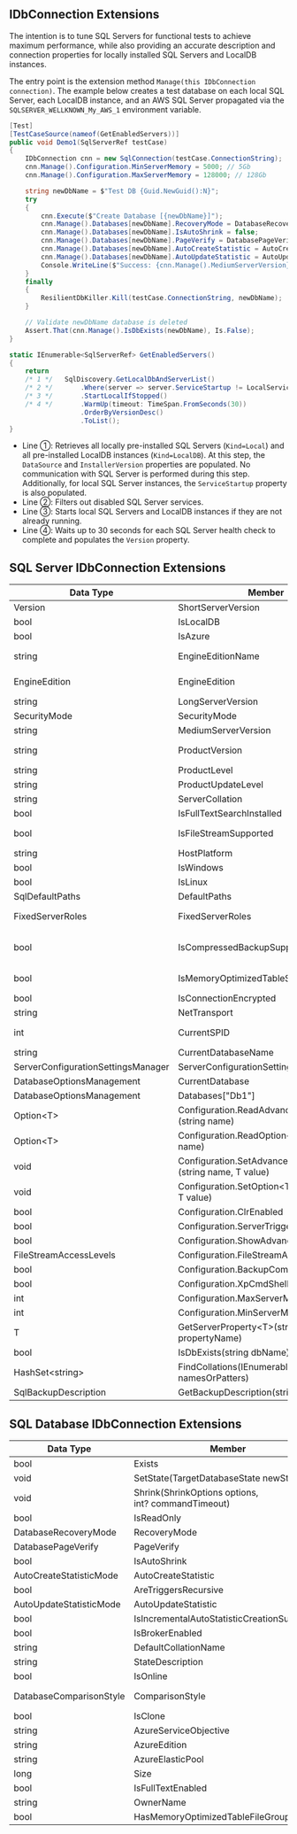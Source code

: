 ## IDbConnection Extensions

The intention is to tune SQL Servers for functional tests to achieve maximum performance, while also providing an accurate description and connection properties for locally installed SQL Servers and LocalDB instances.

The entry point is the extension method `Manage(this IDbConnection connection)`. The example below creates a test database on each local SQL Server, each LocalDB instance, and an AWS SQL Server propagated via the `SQLSERVER_WELLKNOWN_My_AWS_1` environment variable.


```csharp
[Test]
[TestCaseSource(nameof(GetEnabledServers))]
public void Demo1(SqlServerRef testCase)
{
    IDbConnection cnn = new SqlConnection(testCase.ConnectionString);
    cnn.Manage().Configuration.MinServerMemory = 5000; // 5Gb
    cnn.Manage().Configuration.MaxServerMemory = 128000; // 128Gb

    string newDbName = $"Test DB {Guid.NewGuid():N}";
    try
    {
        cnn.Execute($"Create Database [{newDbName}]");
        cnn.Manage().Databases[newDbName].RecoveryMode = DatabaseRecoveryMode.Simple;
        cnn.Manage().Databases[newDbName].IsAutoShrink = false;
        cnn.Manage().Databases[newDbName].PageVerify = DatabasePageVerify.None;
        cnn.Manage().Databases[newDbName].AutoCreateStatistic = AutoCreateStatisticMode.Off;
        cnn.Manage().Databases[newDbName].AutoUpdateStatistic = AutoUpdateStatisticMode.Off;
        Console.WriteLine($"Success: {cnn.Manage().MediumServerVersion}");
    }
    finally
    {
        ResilientDbKiller.Kill(testCase.ConnectionString, newDbName);
    }

    // Validate newDbName database is deleted
    Assert.That(cnn.Manage().IsDbExists(newDbName), Is.False);
}

static IEnumerable<SqlServerRef> GetEnabledServers()
{
    return 
    /* 1 */   SqlDiscovery.GetLocalDbAndServerList() 
    /* 2 */       .Where(server => server.ServiceStartup != LocalServiceStartup.Disabled)
    /* 3 */       .StartLocalIfStopped()
    /* 4 */       .WarmUp(timeout: TimeSpan.FromSeconds(30))
                  .OrderByVersionDesc()
                  .ToList();
}
```
* Line ①: Retrieves all locally pre-installed SQL Servers (`Kind=Local`) and all pre-installed LocalDB instances (`Kind=LocalDB`). At this step, the `DataSource` and `InstallerVersion` properties are populated. No communication with SQL Server is performed during this step. Additionally, for local SQL Server instances, the `ServiceStartup` property is also populated.
* Line ②: Filters out disabled SQL Server services.
* Line ③: Starts local SQL Servers and LocalDB instances if they are not already running.
* Line ④: Waits up to 30 seconds for each SQL Server health check to complete and populates the `Version` property.



## SQL Server IDbConnection Extensions

| Data Type | Member | Readonly | Comments |
|-----------|--------|----------|----------|
| Version | ShortServerVersion | read-only | @@MICROSOFTVERSION |
| bool | IsLocalDB          | read-only |
| bool | IsAzure         | read-only | 
| string | EngineEditionName | read-only    | "SQL Azure", "Express Edition", "Developer Edition", "Enterprise Edition", ... |
| EngineEdition | EngineEdition | read-only | Standard, Exterprise, Express, SqlDatabase, SqlDataWarehouse, Personal |
| string | LongServerVersion | read-only | @@VERSION |
| SecurityMode | SecurityMode | read-only | IntegratedOnly, Both |
| string | MediumServerVersion | read-only |
| string | ProductVersion | read-only | GetServerProperty&lt;string&gt;("ProductVersion")
| string | ProductLevel | read-only | CTP, RTM, SP1, SP2, ... |
| string | ProductUpdateLevel | read-only | CU1, CU2, ... |
| string | ServerCollation | read-only | GetServerProperty&lt;string&gt;("Collation") |
| bool | IsFullTextSearchInstalled | read-only |
| bool | IsFileStreamSupported | read-only | this.ShortServerVersion.Major &gt;= 10 && !this.IsLocalDB
| string | HostPlatform | read-only | "Windows" or "Linux" |
| bool | IsWindows | read-only |
| bool | IsLinux | read-only |
| SqlDefaultPaths | DefaultPaths            | read-only | Data, Log, and Backup folders |
| FixedServerRoles | FixedServerRoles       | read-only | SysAdmin, SetupAdmin, ServerAdmin, SecurityAdmin, ProcessAdmin, ... |
| bool | IsCompressedBackupSupported     | read-only | this.EngineEdition == EngineEdition.Enterprise && this.ShortServerVersion.Major &gt;= 10 |
| bool | IsMemoryOptimizedTableSupported | read-only | Depends on edition, version and update level
| bool | IsConnectionEncrypted | read-only | 
| string | NetTransport | read-only | "TCP", "Shared Memory", "Named Pipe" |
| int | CurrentSPID | read-only | @@SPID, has no sense if IDbConnection is closed
| string | CurrentDatabaseName | read-only | DB_NAME()
| ServerConfigurationSettingsManager | ServerConfigurationSettings | read-only | sp_configure
| DatabaseOptionsManagement | CurrentDatabase | read-only | this.Databases[this.CurrentDatabaseName]
| DatabaseOptionsManagement | Databases["Db1"] | read-only | 
| Option&lt;T&gt; | Configuration.ReadAdvancedOption&lt;T&gt;(string name)
| Option&lt;T&gt; | Configuration.ReadOption&lt;T&gt;(string name)
| void | Configuration.SetAdvancedOption&lt;T&gt;(string name, T value)
| void | Configuration.SetOption&lt;T&gt;(string name, T value)
| bool | Configuration.ClrEnabled | read/write
| bool | Configuration.ServerTriggerRecursion | read/write
| bool | Configuration.ShowAdvancedOption | read/write
| FileStreamAccessLevels | Configuration.FileStreamAccessLevel | read/write
| bool | Configuration.BackupCompressionDefault | read/write
| bool | Configuration.XpCmdShell | read/write
| int | Configuration.MaxServerMemory | read/write
| int | Configuration.MinServerMemory | read/write
| T | GetServerProperty&lt;T&gt;(string propertyName)
| bool | IsDbExists(string dbName)
| HashSet&lt;string&gt; | FindCollations(IEnumerable&lt;string&gt; namesOrPatters)
| SqlBackupDescription | GetBackupDescription(string bakFullPath) | | Backups and files inside each backup


## SQL Database IDbConnection Extensions
  
| Data Type | Member | Readonly | Comments |
|-----------|--------|----------|----------|
| bool | Exists | readonly |  |
| void | SetState(TargetDatabaseState newState) | | Online, Offline, Emergency |
| void | Shrink(ShrinkOptions&#160;options, int?&#160;commandTimeout) | | options are: Shink and Truncate, Shrink only, Truncate only |
| bool | IsReadOnly | read/write |
| DatabaseRecoveryMode | RecoveryMode | read/write | Simple, Bulk logged, or Full
| DatabasePageVerify   | PageVerify | read/write | Checksum, Torn Page Detection, or None
| bool | IsAutoShrink | read/write |
| AutoCreateStatisticMode | AutoCreateStatistic | read/write | Complete, Incremental, Off
| bool | AreTriggersRecursive | read/write
| AutoUpdateStatisticMode | AutoUpdateStatistic | read/write | Synchronously, Async, Off
| bool | IsIncrementalAutoStatisticCreationSupported | read-only | ServerVersion.Major >= 12
| bool | IsBrokerEnabled | read/write |
| string | DefaultCollationName | read/write |
| string | StateDescription | read-only | Online, Offline, Emergency, Restoring, Recovering… |
| bool | IsOnline | read-only
| DatabaseComparisonStyle | ComparisonStyle | read-only | flags IgnoreCase, IgnoreAccent, IgnoreKana, IgnoreWidth
| bool | IsClone | read-only
| string | AzureServiceObjective | read-only | S0, S1, S2, ElasticPool…
| string | AzureEdition | read-only | Basic, Standard, Premium…
| string | AzureElasticPool | read-only | sys.database_service_objectives.elastic_pool_name
| long | Size | read-only
| bool | IsFullTextEnabled | read-only
| string | OwnerName | read-only
| bool | HasMemoryOptimizedTableFileGroup | read-only




